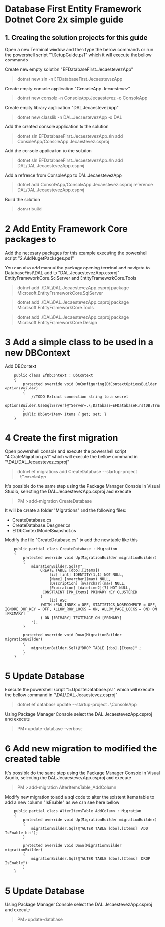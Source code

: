 # Database First Entity Framework Dotnet Core 2x simple guide

## 1. Creating the solution projects for this guide
Open a new Terminal window and then type the bellow commands or run the powershell script "1.SetupGuide.ps1" which it will execute the bellow commands:

Create new empty solution "EFDatabaseFirst.JecaestevezApp"
 > dotnet new sln -n EFDatabaseFirst.JecaestevezApp

Create empty console application "ConsoleApp.Jecaestevez"
 > dotnet new console -n ConsoleApp.Jecaestevez -o ConsoleApp

Create empty library application "DAL.JecaestevezApp"
 > dotnet new classlib -n DAL.JecaestevezApp -o DAL

 Add the created console application to the solution
  > dotnet sln EFDatabaseFirst.JecaestevezApp.sln add ConsoleApp/ConsoleApp.Jecaestevez.csproj  

Add the console application to the solution
  > dotnet sln EFDatabaseFirst.JecaestevezApp.sln add DAL/DAL.JecaestevezApp.csproj  

Add a refrence from ConsoleApp to DAL.JecaestevezApp
  >dotnet add ConsoleApp/ConsoleApp.Jecaestevez.csproj reference DAL/DAL.JecaestevezApp.csproj

Build the solution
 > dotnet build

# 2 Add Entity Framework Core packages to 
Add the necesary packages for this example executing the powershell script "2.AddNugetPackages.ps1"

You can also add manual the package opening  terminal and navigate to DatabaseFirst\DAL add to "DAL.JecaestevezApp.csproj"  EntityFrameworkCore.SqlServer and EntityFrameworkCore.Tools

> dotnet add .\DAL\DAL.JecaestevezApp.csproj package Microsoft.EntityFrameworkCore.SqlServer

> dotnet add .\DAL\DAL.JecaestevezApp.csproj package Microsoft.EntityFrameworkCore.Tools 

> dotnet add .\DAL\DAL.JecaestevezApp.csproj package Microsoft.EntityFrameworkCore.Design 

# 3 Add a simple class to be used in a new  DBContext
Add DBContext
```
    public class EfDbContext : DbContext
    {
        protected override void OnConfiguring(DbContextOptionsBuilder optionsBuilder)
        {
            //TODO Extract connection string to a secret
            optionsBuilder.UseSqlServer(@"Server=.\;Database=EFDatabaseFirstDB;Trusted_Connection=True;MultipleActiveResultSets=true");
        }
        public DbSet<Item> Items { get; set; }
    }
```

# 4 Create the first migration
Open powershell console and execute the powershell script  "4.CrateMigration.ps1" which will execute the bellow command in "\DAL\DAL.Jecaestevez.csproj"
> dotnet ef  migrations add CreateDatabase --startup-project ..\ConsoleApp

It's possible do the same step using the Package Manager Console in Visual Studio, selecting the DAL.JecaestevezApp.csproj and execute 
> PM > add-migration CreateDatabase

It will be create a folder "Migrations" and the following files:
* CreateDatabase.cs
* CreateDatabase.Designer.cs
* EfDbContextModelSnapshot.cs

Modify the file "CreateDatabase.cs" to add the new table like this:
```
    public partial class CreateDatabase : Migration
    {
        protected override void Up(MigrationBuilder migrationBuilder)
        {
            migrationBuilder.Sql(@"
                CREATE TABLE [dbo].[Items](
	                [id] [int] IDENTITY(1,1) NOT NULL,
	                [Name] [nvarchar](max) NULL,
	                [Description] [nvarchar](max) NULL,
	                [Expiration] [datetime2](7) NOT NULL,
                 CONSTRAINT [PK_Items] PRIMARY KEY CLUSTERED 
                (
	                [id] ASC
                )WITH (PAD_INDEX = OFF, STATISTICS_NORECOMPUTE = OFF, IGNORE_DUP_KEY = OFF, ALLOW_ROW_LOCKS = ON, ALLOW_PAGE_LOCKS = ON) ON [PRIMARY]
                ) ON [PRIMARY] TEXTIMAGE_ON [PRIMARY]
            ");
        }

        protected override void Down(MigrationBuilder migrationBuilder)
        {
            migrationBuilder.Sql(@"DROP TABLE [dbo].[Items]");
        }
    }
```
# 5 Update Database
Execute the powershell script  "5.UpdateDatabase.ps1" which will execute the bellow command in "\DAL\DAL.Jecaestevez.csproj"
> dotnet ef database update --startup-project ..\ConsoleApp

Using Package Manager Console select the DAL.JecaestevezApp.csproj and execute 
> PM> update-database –verbose

# 6 Add new migration to modified the created table

It's possible do the same step using the Package Manager Console in Visual Studio, selecting the DAL.JecaestevezApp.csproj and execute 
> PM > add-migration AlterItemsTable_AddColumn

Modify new migration to add a sql code to alter the existent Items table to add a new column "IsEnable" as we can see here bellow 
```
    public partial class AlterItemsTable_AddColumn : Migration
    {
        protected override void Up(MigrationBuilder migrationBuilder)
        {
            migrationBuilder.Sql(@"ALTER TABLE [dbo].[Items]  ADD IsEnable bit");
        }

        protected override void Down(MigrationBuilder migrationBuilder)
        {
            migrationBuilder.Sql(@"ALTER TABLE [dbo].[Items]  DROP IsEnable");
        }
    }
```
# 5 Update Database
Using Package Manager Console select the DAL.JecaestevezApp.csproj and execute 
> PM> update-database 